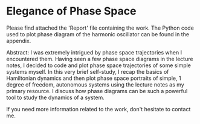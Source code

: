 # Elegance of Phase Space

Please find attached the 'Report' file containing the work. The Python code used to plot phase diagram of the harmonic oscillator can be found in the appendix.

Abstract: I was extremely intrigued by phase space trajectories when I encountered them. Having seen a few phase space diagrams in the lecture notes, I decided to code and plot phase space trajectories of some simple systems myself. In this 
very brief self-study, I recap the basics of Hamiltonian dynamics and then plot phase space portraits of simple, 1 degree of freedom, autonomous systems using the lecture notes as my primary resource. I discuss how phase diagrams can be such a 
powerful tool to study the dynamics of a system. 

If you need more information related to the work, don't hesitate to contact me.
